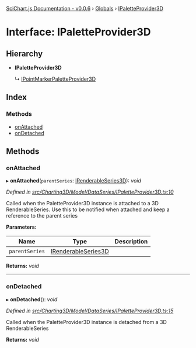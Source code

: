 [SciChart.js Documentation - v0.0.6](../README.md) › [Globals](../globals.md) › [IPaletteProvider3D](ipaletteprovider3d.md)

# Interface: IPaletteProvider3D

## Hierarchy

* **IPaletteProvider3D**

  ↳ [IPointMarkerPaletteProvider3D](ipointmarkerpaletteprovider3d.md)

## Index

### Methods

* [onAttached](ipaletteprovider3d.md#onattached)
* [onDetached](ipaletteprovider3d.md#ondetached)

## Methods

###  onAttached

▸ **onAttached**(`parentSeries`: [IRenderableSeries3D](irenderableseries3d.md)): *void*

*Defined in [src/Charting3D/Model/DataSeries/IPaletteProvider3D.ts:10](https://github.com/ABTSoftware/SciChart.Dev/blob/46671d21ce/Web/src/SciChart/src/Charting3D/Model/DataSeries/IPaletteProvider3D.ts#L10)*

Called when the PaletteProvider3D instance is attached to a 3D RenderableSeries.
Use this to be notified when attached and keep a reference to the parent series

**Parameters:**

Name | Type | Description |
------ | ------ | ------ |
`parentSeries` | [IRenderableSeries3D](irenderableseries3d.md) |   |

**Returns:** *void*

___

###  onDetached

▸ **onDetached**(): *void*

*Defined in [src/Charting3D/Model/DataSeries/IPaletteProvider3D.ts:15](https://github.com/ABTSoftware/SciChart.Dev/blob/46671d21ce/Web/src/SciChart/src/Charting3D/Model/DataSeries/IPaletteProvider3D.ts#L15)*

Called when the PaletteProvider3D instance is detached from a 3D RenderableSeries

**Returns:** *void*
